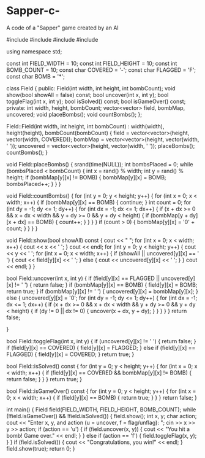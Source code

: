 # Sapper-c-
A code of a "Sapper" game created by an AI


#include <iostream>
#include <vector>
#include <ctime>
#include <cstdlib>

using namespace std;

const int FIELD_WIDTH = 10;
const int FIELD_HEIGHT = 10;
const int BOMB_COUNT = 10;
const char COVERED = '-';
const char FLAGGED = 'F';
const char BOMB = '*';

class Field {
public:
    Field(int width, int height, int bombCount);
    void show(bool showAll = false) const;
    bool uncover(int x, int y);
    bool toggleFlag(int x, int y);
    bool isSolved() const;
    bool isGameOver() const;
private:
    int width, height, bombCount;
    vector<vector<char>> field, bombMap, uncovered;
    void placeBombs();
    void countBombs();
};

Field::Field(int width, int height, int bombCount) : width(width), height(height), bombCount(bombCount) {
    field = vector<vector<char>>(height, vector<char>(width, COVERED));
    bombMap = vector<vector<char>>(height, vector<char>(width, ' '));
    uncovered = vector<vector<char>>(height, vector<char>(width, ' '));
    placeBombs();
    countBombs();
}

void Field::placeBombs() {
    srand(time(NULL));
    int bombsPlaced = 0;
    while (bombsPlaced < bombCount) {
        int x = rand() % width;
        int y = rand() % height;
        if (bombMap[y][x] != BOMB) {
            bombMap[y][x] = BOMB;
            bombsPlaced++;
        }
    }
}

void Field::countBombs() {
    for (int y = 0; y < height; y++) {
        for (int x = 0; x < width; x++) {
            if (bombMap[y][x] == BOMB) {
                continue;
            }
            int count = 0;
            for (int dy = -1; dy <= 1; dy++) {
                for (int dx = -1; dx <= 1; dx++) {
                    if (x + dx >= 0 && x + dx < width && y + dy >= 0 && y + dy < height) {
                        if (bombMap[y + dy][x + dx] == BOMB) {
                            count++;
                        }
                    }
                }
            }
            if (count > 0) {
                bombMap[y][x] = '0' + count;
            }
        }
    }
}

void Field::show(bool showAll) const {
    cout << "  ";
    for (int x = 0; x < width; x++) {
        cout << x << ' ';
    }
    cout << endl;
    for (int y = 0; y < height; y++) {
        cout << y << ' ';
        for (int x = 0; x < width; x++) {
            if (showAll || uncovered[y][x] == ' ') {
                cout << field[y][x] << ' ';
            } else {
                cout << uncovered[y][x] << ' ';
            }
        }
        cout << endl;
    }
}

bool Field::uncover(int x, int y) {
    if (field[y][x] == FLAGGED || uncovered[y][x] != ' ') {
        return false;
    }
    if (bombMap[y][x] == BOMB) {
        field[y][x] = BOMB;
        return true;
    }
    if (bombMap[y][x] != ' ')
        {
    uncovered[y][x] = bombMap[y][x];
}
else
{
    uncovered[y][x] = '0';
    for (int dy = -1; dy <= 1; dy++) {
        for (int dx = -1; dx <= 1; dx++) {
            if (x + dx >= 0 && x + dx < width && y + dy >= 0 && y + dy < height) {
                if (dy != 0 || dx != 0) {
                    uncover(x + dx, y + dy);
                }
            }
        }
    }
}
return false;

}

bool Field::toggleFlag(int x, int y) {
    if (uncovered[y][x] != ' ') {
    return false;
    }
if (field[y][x] == COVERED) {
    field[y][x] = FLAGGED;
    } else if (field[y][x] == FLAGGED) {
    field[y][x] = COVERED;
    }
    return true;
}

bool Field::isSolved() const {
    for (int y = 0; y < height; y++) {
        for (int x = 0; x < width; x++) {
            if (field[y][x] == COVERED && bombMap[y][x] != BOMB) {
            return false;
            }
        }
    }
    return true;
}

bool Field::isGameOver() const {
    for (int y = 0; y < height; y++) {
        for (int x = 0; x < width; x++) {
            if (field[y][x] == BOMB) {
            return true;
            }
        }
    }
    return false;
}

int main() {
    Field field(FIELD_WIDTH, FIELD_HEIGHT, BOMB_COUNT);
    while (!field.isGameOver() && !field.isSolved()) {
        field.show();
        int x, y;
        char action;
        cout << "Enter x, y, and action (u = uncover, f = flag/unflag): ";
        cin >> x >> y >> action;
        if (action == 'u') {
            if (field.uncover(x, y)) {
            cout << "You hit a bomb! Game over." << endl;
            }
        } else if (action == 'f') {
        field.toggleFlag(x, y);
        }
    }
    if (field.isSolved()) {
    cout << "Congratulations, you win!" << endl;
    }
    field.show(true);
    return 0;
}
